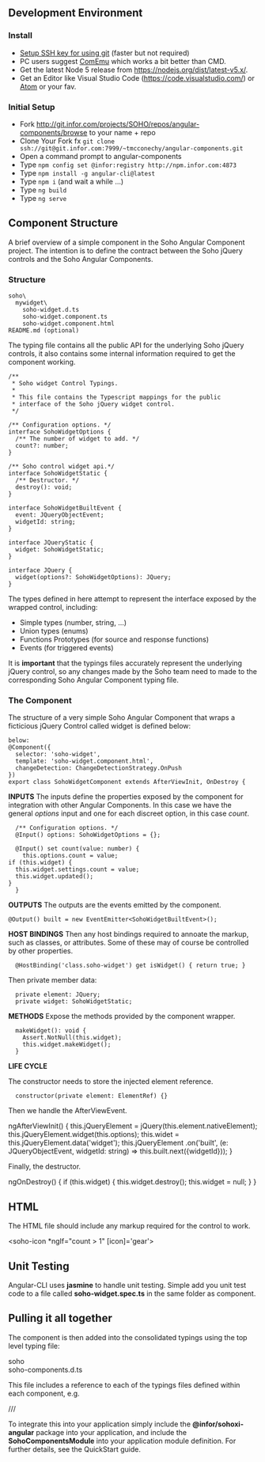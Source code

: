 ## Development Environment

### Install
- [Setup SSH key for using git](https://confluence.atlassian.com/bitbucket/set-up-ssh-for-git-728138079.html) (faster but not required)
- PC users suggest [ComEmu](https://conemu.github.io/) which works a bit better than CMD.
- Get the latest Node 5 release from https://nodejs.org/dist/latest-v5.x/.
- Get an Editor like Visual Studio Code (https://code.visualstudio.com/) or [Atom](https://atom.io/) or your fav.

### Initial Setup

- Fork http://git.infor.com/projects/SOHO/repos/angular-components/browse to your name + repo
- Clone Your Fork fx `git clone ssh://git@git.infor.com:7999/~tmcconechy/angular-components.git`
- Open a command prompt to angular-components
- Type `npm config set @infor:registry http://npm.infor.com:4873`
- Type `npm install -g angular-cli@latest`
- Type `npm i` (and wait a while …)
- Type `ng build`
- Type `ng serve`

## Component Structure

A brief overview of a simple component in the Soho Angular Component project.  The intention is to define the contract between the Soho jQuery controls and the Soho Angular Components.

### Structure
    soho\
      mywidget\
        soho-widget.d.ts
        soho-widget.component.ts
        soho-widget.component.html
    README.md (optional)

The typing file contains all the public API for the underlying Soho jQuery controls, it also contains some internal information required to get the component working.

    /**
     * Soho widget Control Typings.
     *
     * This file contains the Typescript mappings for the public
     * interface of the Soho jQuery widget control.
     */

    /** Configuration options. */
    interface SohoWidgetOptions {
      /** The number of widget to add. */
      count?: number;
    }

    /** Soho control widget api.*/
    interface SohoWidgetStatic {
      /** Destructor. */
      destroy(): void;
    }

    interface SohoWidgetBuiltEvent {
      event: JQueryObjectEvent;
      widgetId: string;
    }

    interface JQueryStatic {
      widget: SohoWidgetStatic;
    }

    interface JQuery {
      widget(options?: SohoWidgetOptions): JQuery;
    }

The types defined in here attempt to represent the interface exposed by the wrapped control, including:

 - Simple types (number, string, ...)
 - Union types (enums)
 - Functions Prototypes (for source and response functions)
 - Events (for triggered events)

It is **important** that the typings files accurately represent the underlying jQuery control, so any changes made by the Soho team need to made to the corresponding Soho Angular Component  typing file.

### The Component

The structure of a very simple Soho Angular Component that wraps a ficticious  jQuery Control called widget is defined below:

    below:
    @Component({
      selector: 'soho-widget',
      template: 'soho-widget.component.html',
      changeDetection: ChangeDetectionStrategy.OnPush
    })
    export class SohoWidgetComponent extends AfterViewInit, OnDestroy {

**INPUTS**
The inputs define the properties exposed by the component for integration with other Angular Components.  In this case we have the general  *options* input and one for each discreet option, in this case *count*.

      /** Configuration options. */
      @Input() options: SohoWidgetOptions = {};

      @Input() set count(value: number) {
        this.options.count = value;
    if (this.widget) {
      this.widget.settings.count = value;
      this.widget.updated();
    }
      }

**OUTPUTS**
The outputs are the events emitted by the component.

    @Output() built = new EventEmitter<SohoWidgetBuiltEvent>();

**HOST BINDINGS**
Then any host bindings required to annoate the markup, such as classes, or attributes.  Some of these may of course be controlled by other properties.

      @HostBinding('class.soho-widget') get isWidget() { return true; }
   
Then private member data:

      private element: JQuery;
      private widget: SohoWidgetStatic;

**METHODS**
Expose the methods provided by the component wrapper.

      makeWidget(): void {
        Assert.NotNull(this.widget);
        this.widget.makeWidget();
      }

**LIFE CYCLE**

The constructor needs to store the injected element reference.

      constructor(private element: ElementRef) {}

 Then we handle the AfterViewEvent.

  ngAfterViewInit() {
    this.jQueryElement = jQuery(this.element.nativeElement);
    this.jQueryElement.widget(this.options);
    this.widet = this.jQueryElement.data('widget');
    this.jQueryElement
      .on('built', (e: JQueryObjectEvent, widgetId: string) => this.built.next({widgetId}));
    }

Finally, the destructor.

  ngOnDestroy() {
    if (this.widget) {
      this.widget.destroy();
      this.widget = null;
    }
  }

## HTML
The HTML file should include any markup required for the control to work.

  <soho-icon *ngIf="count > 1" [icon]='gear'></soho-icon>
  <ng-content></ng-content>

## Unit Testing

Angular-CLI uses **jasmine** to handle unit testing.  Simple add you unit test code to a file called **soho-widget.spec.ts** in the same folder as component.

## Pulling it all together
The component is then added into the consolidated typings using the top level typing file:

  soho\
   soho-components.d.ts

This file includes a reference to each of the typings files defined within each component, e.g.

  /// <reference path="./widget/soho-widget.d.ts" />

To integrate this into your application simply include the **@infor/sohoxi-angular** package into your application, and include the **SohoComponentsModule** into your application module definition.  For further details, see the QuickStart guide.
